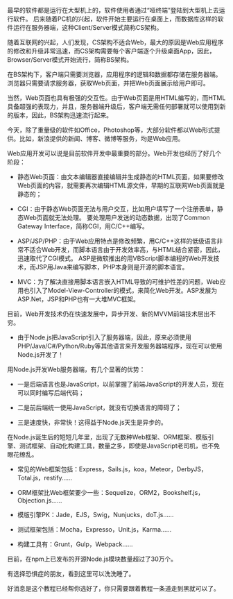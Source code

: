 最早的软件都是运行在大型机上的，软件使用者通过“哑终端”登陆到大型机上去运行软件。
后来随着PC机的兴起，软件开始主要运行在桌面上，而数据库这样的软件运行在服务器端，这种Client/Server模式简称CS架构。

随着互联网的兴起，人们发现，CS架构不适合Web，最大的原因是Web应用程序的修改和升级非常迅速，而CS架构需要每个客户端逐个升级桌面App，因此，Browser/Server模式开始流行，简称BS架构。

在BS架构下，客户端只需要浏览器，应用程序的逻辑和数据都存储在服务器端。浏览器只需要请求服务器，获取Web页面，并把Web页面展示给用户即可。

当然，Web页面也具有极强的交互性。由于Web页面是用HTML编写的，而HTML具备超强的表现力，并且，服务器端升级后，客户端无需任何部署就可以使用到新的版本，因此，BS架构迅速流行起来。

今天，除了重量级的软件如Office，Photoshop等，大部分软件都以Web形式提供。比如，新浪提供的新闻、博客、微博等服务，均是Web应用。

Web应用开发可以说是目前软件开发中最重要的部分。Web开发也经历了好几个阶段：

- 静态Web页面：由文本编辑器直接编辑并生成静态的HTML页面，如果要修改Web页面的内容，就需要再次编辑HTML源文件，早期的互联网Web页面就是静态的；

- CGI：由于静态Web页面无法与用户交互，比如用户填写了一个注册表单，静态Web页面就无法处理。
   要处理用户发送的动态数据，出现了Common Gateway Interface，简称CGI，用C/C++编写。

- ASP/JSP/PHP：由于Web应用特点是修改频繁，用C/C++这样的低级语言非常不适合Web开发，而脚本语言由于开发效率高，与HTML结合紧密，因此，迅速取代了CGI模式。
   ASP是微软推出的用VBScript脚本编程的Web开发技术，而JSP用Java来编写脚本，PHP本身则是开源的脚本语言。

- MVC：为了解决直接用脚本语言嵌入HTML导致的可维护性差的问题，Web应用也引入了Model-View-Controller的模式，来简化Web开发。ASP发展为ASP.Net，JSP和PHP也有一大堆MVC框架。

目前，Web开发技术仍在快速发展中，异步开发、新的MVVM前端技术层出不穷。

- 由于Node.js把JavaScript引入了服务器端，因此，原来必须使用PHP/Java/C#/Python/Ruby等其他语言来开发服务器端程序，现在可以使用Node.js开发了！

用Node.js开发Web服务器端，有几个显著的优势：

- 一是后端语言也是JavaScript，以前掌握了前端JavaScript的开发人员，现在可以同时编写后端代码；

- 二是前后端统一使用JavaScript，就没有切换语言的障碍了；

- 三是速度快，非常快！这得益于Node.js天生是异步的。

在Node.js诞生后的短短几年里，出现了无数种Web框架、ORM框架、模版引擎、测试框架、自动化构建工具，数量之多，即使是JavaScript老司机，也不免眼花缭乱。

- 常见的Web框架包括：Express，Sails.js，koa，Meteor，DerbyJS，Total.js，restify……

- ORM框架比Web框架要少一些：Sequelize，ORM2，Bookshelf.js，Objection.js……

- 模版引擎PK：Jade，EJS，Swig，Nunjucks，doT.js……

- 测试框架包括：Mocha，Expresso，Unit.js，Karma……

- 构建工具有：Grunt，Gulp，Webpack……

目前，在npm上已发布的开源Node.js模块数量超过了30万个。

有选择恐惧症的朋友，看到这里可以洗洗睡了。

好消息是这个教程已经帮你选好了，你只需要跟着教程一条道走到黑就可以了。